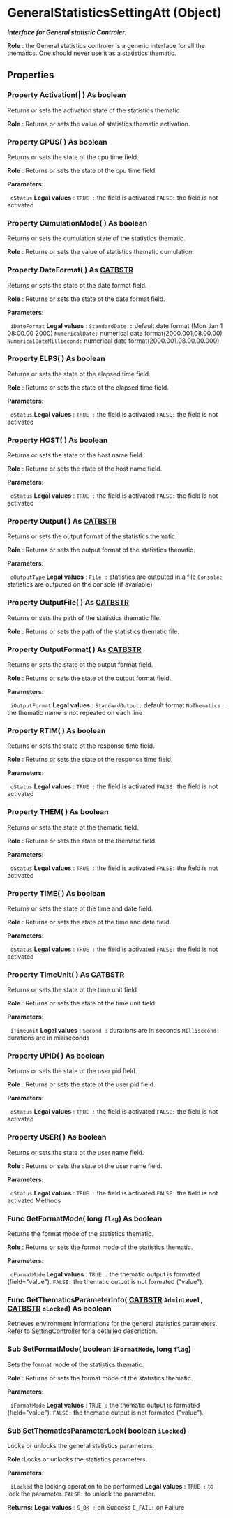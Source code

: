 # GeneralStatisticsSettingAtt (Object)

**_Interface for General statistic Controler._**

**Role** : the General statistics controler is a generic interface for all the thematics. One should never use it as a statistics thematic.

## Properties

### Property **Activation**(| ) As boolean

   Returns or sets the activation state of the statistics thematic.

**Role** : Returns or sets the value of statistics thematic activation.  
### Property **CPUS**( ) As boolean

   Returns or sets the state ot the cpu time field.

**Role** : Returns or sets the state ot the cpu time field.

**Parameters:**

` oStatus`      **Legal values** :
`TRUE :` the field is activated
`FALSE:` the field is not activated

### Property **CumulationMode**( ) As boolean

   Returns or sets the cumulation state of the statistics thematic.

**Role** : Returns or sets the value of statistics thematic cumulation.  
### Property **DateFormat**( ) As [CATBSTR](../System/typedef_CATBSTR_8129.md)

   Returns or sets the state ot the date format field.

**Role** : Returns or sets the state ot the date format field.

**Parameters:**

` iDateFormat`      **Legal values** :
`StandardDate :` default date format (Mon Jan 1 08:00.00 2000)
`NumericalDate:` numerical date format(2000.001.08.00.00)
`NumericalDateMilliecond:` numerical date format(2000.001.08.00.00.000)

### Property **ELPS**( ) As boolean

   Returns or sets the state ot the elapsed time field.

**Role** : Returns or sets the state ot the elapsed time field.

**Parameters:**

` oStatus`      **Legal values** :
`TRUE :` the field is activated
`FALSE:` the field is not activated

### Property **HOST**( ) As boolean

   Returns or sets the state ot the host name field.

**Role** : Returns or sets the state ot the host name field.

**Parameters:**

` oStatus`      **Legal values** :
`TRUE :` the field is activated
`FALSE:` the field is not activated

### Property **Output**( ) As [CATBSTR](../System/typedef_CATBSTR_8129.md)

   Returns or sets the output format of the statistics thematic.

**Role** : Returns or sets the output format of the statistics thematic.

**Parameters:**

` oOutputType`      **Legal values** :
`File :` statistics are outputed in a file
`Console:` statistics are outputed on the console (if available)

### Property **OutputFile**( ) As [CATBSTR](../System/typedef_CATBSTR_8129.md)

   Returns or sets the path of the statistics thematic file.

**Role** : Returns or sets the path of the statistics thematic file.  
### Property **OutputFormat**( ) As [CATBSTR](../System/typedef_CATBSTR_8129.md)

   Returns or sets the state ot the output format field.

**Role** : Returns or sets the state ot the output format field.

**Parameters:**

` iOutputFormat`      **Legal values** :
`StandardOutput:` default format
`NoThematics :` the thematic name is not repeated on each line

### Property **RTIM**( ) As boolean

   Returns or sets the state ot the response time field.

**Role** : Returns or sets the state ot the response time field.

**Parameters:**

` oStatus`      **Legal values** :
`TRUE :` the field is activated
`FALSE:` the field is not activated

### Property **THEM**( ) As boolean

   Returns or sets the state ot the thematic field.

**Role** : Returns or sets the state ot the thematic field.

**Parameters:**

` oStatus`      **Legal values** :
`TRUE :` the field is activated
`FALSE:` the field is not activated

### Property **TIME**( ) As boolean

   Returns or sets the state ot the time and date field.

**Role** : Returns or sets the state ot the time and date field.

**Parameters:**

` oStatus`      **Legal values** :
`TRUE :` the field is activated
`FALSE:` the field is not activated

### Property **TimeUnit**( ) As [CATBSTR](../System/typedef_CATBSTR_8129.md)

   Returns or sets the state ot the time unit field.

**Role** : Returns or sets the state ot the time unit field.

**Parameters:**

` iTimeUnit`      **Legal values** :
`Second :` durations are in seconds
`Millisecond:` durations are in milliseconds

### Property **UPID**( ) As boolean

   Returns or sets the state ot the user pid field.

**Role** : Returns or sets the state ot the user pid field.

**Parameters:**

` oStatus`      **Legal values** :
`TRUE :` the field is activated
`FALSE:` the field is not activated

### Property **USER**( ) As boolean

   Returns or sets the state ot the user name field.

**Role** : Returns or sets the state ot the user name field.

**Parameters:**

` oStatus`      **Legal values** :
`TRUE :` the field is activated
`FALSE:` the field is not activated
Methods

### Func **GetFormatMode**( long  `flag`) As boolean

   Returns the format mode of the statistics thematic.

**Role** : Returns or sets the format mode of the statistics thematic.

**Parameters:**

` oFormatMode`      **Legal values** :
`TRUE :` the thematic output is formated (field="value").
`FALSE:` the thematic output is not formated ("value").

### Func **GetThematicsParameterInfo**( [CATBSTR](../System/typedef_CATBSTR_8129.md)  `AdminLevel`,  [CATBSTR](../System/typedef_CATBSTR_8129.md)  `oLocked`) As boolean

   Retrieves environment informations for the general statistics parameters.
Refer to [SettingController](../System/interface_SettingController_63320.md) for a detailled description.  
### Sub **SetFormatMode**( boolean  `iFormatMode`,  long  `flag`)

   Sets the format mode of the statistics thematic.

**Role** : Returns or sets the format mode of the statistics thematic.

**Parameters:**

` iFormatMode`      **Legal values** :
`TRUE :` the thematic output is formated (field="value").
`FALSE:` the thematic output is not formated ("value").

### Sub **SetThematicsParameterLock**( boolean  `iLocked`)

   Locks or unlocks the general statistics parameters.

**Role** :Locks or unlocks the statistics parameters.

**Parameters:**

` iLocked`      the locking operation to be performed **Legal values** :
`TRUE :` to lock the parameter.
`FALSE:` to unlock the parameter.

**Returns:**      **Legal values** :
`S_OK :` on Success
`E_FAIL:` on Failure